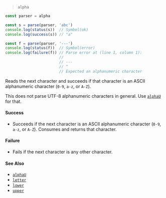 <!--
 Copyright (c) 2020 Thomas J. Otterson
 
 This software is released under the MIT License.
 https://opensource.org/licenses/MIT
-->

> `alpha`

```javascript
const parser = alpha

const s = parse(parser, 'abc')
console.log(status(s))  // Symbol(ok)
console.log(success(s)) // "a"

const f = parse(parser, '---')
console.log(status(f))  // Symbol(error)
console.log(failure(f)) // Parse error at (line 1, column 1):
                        //
                        // ---
                        // ^
                        // Expected an alphanumeric character
```

Reads the next character and succeeds if that character is an ASCII alphanumeric character (`0-9`, `a-z`, or `A-Z`).

This does not parse UTF-8 alphanumeric characters in general. Use [`alphaU`](#alphaU) for that.

#### Success

* Succeeds if the next character is an ASCII alphanumeric character (`0-9`, `a-z`, or `A-Z`). Consumes and returns that character.

#### Failure

* Fails if the next character is any other character.

#### See Also

* [`alphaU`](alphau.md)
* [`letter`](letter.md)
* [`lower`](lower.md)
* [`upper`](upper.md)